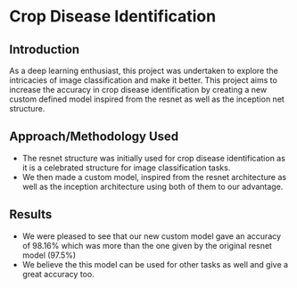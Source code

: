 # Crop Disease Identification

## Introduction
As a deep learning enthusiast, this project was undertaken to explore the intricacies of image classification and make it better. This project aims to increase the accuracy in crop disease identification by creating a new custom defined model inspired from the resnet as well as the inception net structure.

## Approach/Methodology Used
* The resnet structure was initially used for crop disease identification as it is a celebrated structure for image classification tasks.
* We then made a custom model, inspired from the resnet architecture as well as the inception architecture using both of them to our advantage.

## Results
* We were pleased to see that our new custom model gave an accuracy of 98.16% which was more than the one given by the original resnet model (97.5%)
* We believe the this model can be used for other tasks as well and give a great accuracy too.
